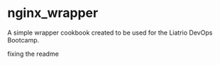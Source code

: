 # nginx_wrapper

A simple wrapper cookbook created to be used for the Liatrio DevOps Bootcamp. 


fixing the readme
